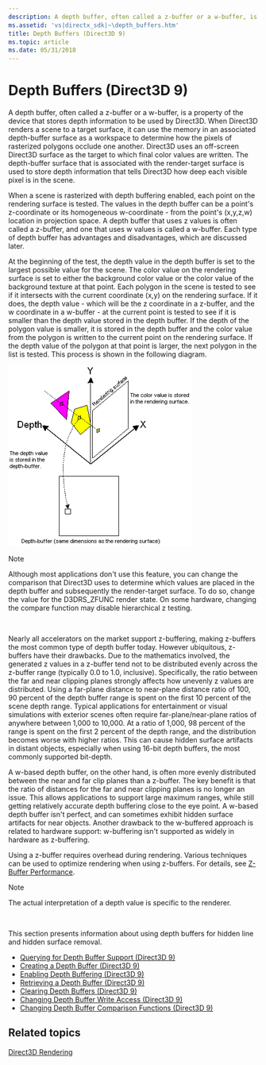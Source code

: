 ```yaml
---
description: A depth buffer, often called a z-buffer or a w-buffer, is a property of the device that stores depth information to be used by Direct3D.
ms.assetid: 'vs|directx_sdk|~\depth_buffers.htm'
title: Depth Buffers (Direct3D 9)
ms.topic: article
ms.date: 05/31/2018
---
```


# Depth Buffers (Direct3D 9)

A depth buffer, often called a z-buffer or a w-buffer, is a property of the device that stores depth information to be used by Direct3D. When Direct3D renders a scene to a target surface, it can use the memory in an associated depth-buffer surface as a workspace to determine how the pixels of rasterized polygons occlude one another. Direct3D uses an off-screen Direct3D surface as the target to which final color values are written. The depth-buffer surface that is associated with the render-target surface is used to store depth information that tells Direct3D how deep each visible pixel is in the scene.

When a scene is rasterized with depth buffering enabled, each point on the rendering surface is tested. The values in the depth buffer can be a point's z-coordinate or its homogeneous w-coordinate - from the point's (x,y,z,w) location in projection space. A depth buffer that uses z values is often called a z-buffer, and one that uses w values is called a w-buffer. Each type of depth buffer has advantages and disadvantages, which are discussed later.

At the beginning of the test, the depth value in the depth buffer is set to the largest possible value for the scene. The color value on the rendering surface is set to either the background color value or the color value of the background texture at that point. Each polygon in the scene is tested to see if it intersects with the current coordinate (x,y) on the rendering surface. If it does, the depth value - which will be the z coordinate in a z-buffer, and the w coordinate in a w-buffer - at the current point is tested to see if it is smaller than the depth value stored in the depth buffer. If the depth of the polygon value is smaller, it is stored in the depth buffer and the color value from the polygon is written to the current point on the rendering surface. If the depth value of the polygon at that point is larger, the next polygon in the list is tested. This process is shown in the following diagram.

![diagram of testing depth values](images/zbuffer.png)

> [!Note]  
> Although most applications don't use this feature, you can change the comparison that Direct3D uses to determine which values are placed in the depth buffer and subsequently the render-target surface. To do so, change the value for the D3DRS\_ZFUNC render state. On some hardware, changing the compare function may disable hierarchical z testing.

 

Nearly all accelerators on the market support z-buffering, making z-buffers the most common type of depth buffer today. However ubiquitous, z-buffers have their drawbacks. Due to the mathematics involved, the generated z values in a z-buffer tend not to be distributed evenly across the z-buffer range (typically 0.0 to 1.0, inclusive). Specifically, the ratio between the far and near clipping planes strongly affects how unevenly z values are distributed. Using a far-plane distance to near-plane distance ratio of 100, 90 percent of the depth buffer range is spent on the first 10 percent of the scene depth range. Typical applications for entertainment or visual simulations with exterior scenes often require far-plane/near-plane ratios of anywhere between 1,000 to 10,000. At a ratio of 1,000, 98 percent of the range is spent on the first 2 percent of the depth range, and the distribution becomes worse with higher ratios. This can cause hidden surface artifacts in distant objects, especially when using 16-bit depth buffers, the most commonly supported bit-depth.

A w-based depth buffer, on the other hand, is often more evenly distributed between the near and far clip planes than a z-buffer. The key benefit is that the ratio of distances for the far and near clipping planes is no longer an issue. This allows applications to support large maximum ranges, while still getting relatively accurate depth buffering close to the eye point. A w-based depth buffer isn't perfect, and can sometimes exhibit hidden surface artifacts for near objects. Another drawback to the w-buffered approach is related to hardware support: w-buffering isn't supported as widely in hardware as z-buffering.

Using a z-buffer requires overhead during rendering. Various techniques can be used to optimize rendering when using z-buffers. For details, see [Z-Buffer Performance](performance-optimizations.md).

> [!Note]  
> The actual interpretation of a depth value is specific to the renderer.

 

This section presents information about using depth buffers for hidden line and hidden surface removal.

-   [Querying for Depth Buffer Support (Direct3D 9)](querying-for-depth-buffer-support.md)
-   [Creating a Depth Buffer (Direct3D 9)](creating-a-depth-buffer.md)
-   [Enabling Depth Buffering (Direct3D 9)](enabling-depth-buffering.md)
-   [Retrieving a Depth Buffer (Direct3D 9)](retrieving-a-depth-buffer.md)
-   [Clearing Depth Buffers (Direct3D 9)](clearing-depth-buffers.md)
-   [Changing Depth Buffer Write Access (Direct3D 9)](changing-depth-buffer-write-access.md)
-   [Changing Depth Buffer Comparison Functions (Direct3D 9)](changing-depth-buffer-comparison-functions.md)

## Related topics

<dl> <dt>

[Direct3D Rendering](direct3d-rendering.md)
</dt> </dl>

 

 



